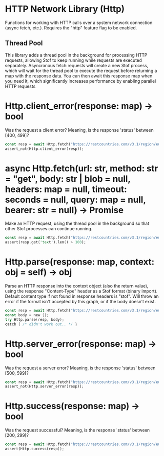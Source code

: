 # HTTP Network Library (Http)
Functions for working with HTTP calls over a system network connection (async fetch, etc.). Requires the "http" feature flag to be enabled.

## Thread Pool
This library adds a thread pool in the background for processing HTTP requests, allowing Stof to keep running while requests are executed separately. Asyncronous fetch requests will create a new Stof process, which will wait for the thread pool to execute the request before returning a map with the response data. You can then await this response map when you need it, which significantly increases performance by enabling parallel HTTP requests.

# Http.client_error(response: map) -> bool
Was the request a client error? Meaning, is the response 'status' between [400, 499]?
```rust
const resp = await Http.fetch("https://restcountries.com/v3.1/region/europe");
assert_not(Http.client_error(resp));
```

# async Http.fetch(url: str, method: str = "get", body: str | blob = null, headers: map = null, timeout: seconds = null, query: map = null, bearer: str = null) -> Promise<map>
Make an HTTP request, using the thread pool in the background so that other Stof processes can continue running.
```rust
const resp = await Http.fetch("https://restcountries.com/v3.1/region/europe");
assert(resp.get('text').len() > 100);
```

# Http.parse(response: map, context: obj = self) -> obj
Parse an HTTP response into the context object (also the return value), using the response "Content-Type" header as a Stof format (binary import). Default content type if not found in response headers is "stof". Will throw an error if the format isn't accepted by this graph, or if the body doesn't exist.
```rust
const resp = await Http.fetch("https://restcountries.com/v3.1/region/europe");
const body = new {};
try Http.parse(resp, body);
catch { /* didn't work out.. */ }
```

# Http.server_error(response: map) -> bool
Was the request a server error? Meaning, is the response 'status' between [500, 599]?
```rust
const resp = await Http.fetch("https://restcountries.com/v3.1/region/europe");
assert_not(Http.server_error(resp));
```

# Http.success(response: map) -> bool
Was the request successful? Meaning, is the response 'status' between [200, 299]?
```rust
const resp = await Http.fetch("https://restcountries.com/v3.1/region/europe");
assert(Http.success(resp));
```

